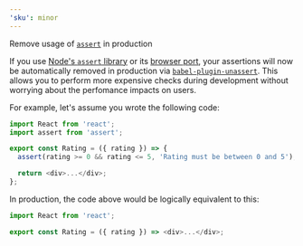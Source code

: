 ```yaml
---
'sku': minor
---
```


Remove usage of [`assert`](https://nodejs.org/api/assert.html) in production

If you use [Node's `assert` library](https://nodejs.org/api/assert.html) or its [browser port](https://www.npmjs.com/package/assert), your assertions will now be automatically removed in production via [`babel-plugin-unassert`](https://github.com/unassert-js/babel-plugin-unassert). This allows you to perform more expensive checks during development without worrying about the perfomance impacts on users.

For example, let's assume you wrote the following code:

```js
import React from 'react';
import assert from 'assert';

export const Rating = ({ rating }) => {
  assert(rating >= 0 && rating <= 5, 'Rating must be between 0 and 5');

  return <div>...</div>;
};
```

In production, the code above would be logically equivalent to this:

```js
import React from 'react';

export const Rating = ({ rating }) => <div>...</div>;
```
